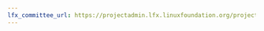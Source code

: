```yaml
---
lfx_committee_url: https://projectadmin.lfx.linuxfoundation.org/project/a094100001Cb6HaAAJ/collaboration/committees/342ca6d8-4324-4593-9602-85abea86d059
---
```


<link rel="stylesheet" id="redux-google-fonts-salient_redux-css" href="https://fonts.googleapis.com/css?family=Open+Sans%3A700%7CRoboto+Slab%3A500&amp;display=swap&amp;ver=1683165598" type="text/css" media="all">
<style>
.name, .role, .title, .company {
    font-family: 'Roboto Slab' !important;
    }
.role, .title, .company {
    font-size: smaller;
}
</style>

